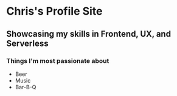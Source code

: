 # Chris's Profile Site

## Showcasing my skills in Frontend, UX, and Serverless

### Things I'm most passionate about

- Beer
- Music
- Bar-B-Q
